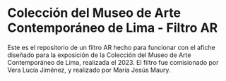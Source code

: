 # Colección del Museo de Arte Contemporáneo de Lima - Filtro AR
 Este es el repositorio de un filtro AR hecho para funcionar con el afiche diseñado para la exposición de la Colección del Museo de Arte Contemporáneo de Lima, realizada el 2023. El filtro fue comisionado por Vera Lucía Jiménez, y realizado por María Jesús Maury.
